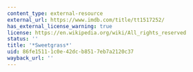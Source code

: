 ```yaml
---
content_type: external-resource
external_url: https://www.imdb.com/title/tt1517252/
has_external_license_warning: true
license: https://en.wikipedia.org/wiki/All_rights_reserved
status: ''
title: '*Sweetgrass*'
uid: 86fe1511-1c0e-42dc-b851-7eb7a2120c37
wayback_url: ''
---
```

